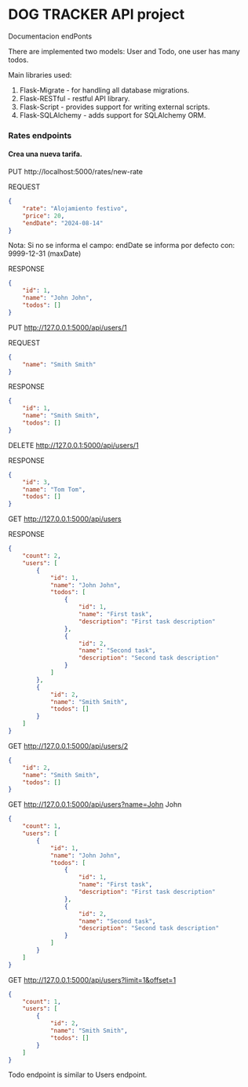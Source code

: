 # DOG TRACKER API project

Documentacion endPonts

There are implemented two models: User and Todo, one user has many todos.

Main libraries used:
1. Flask-Migrate - for handling all database migrations.
2. Flask-RESTful - restful API library.
3. Flask-Script - provides support for writing external scripts.
4. Flask-SQLAlchemy - adds support for SQLAlchemy ORM.




### Rates endpoints

#### Crea una nueva tarifa. 
PUT http://localhost:5000/rates/new-rate   

REQUEST
```json
{
	"rate": "Alojamiento festivo",
    "price": 20,
    "endDate": "2024-08-14"
}
```

Nota: Si no se informa el campo: endDate se informa por defecto con: 9999-12-31 (maxDate)

RESPONSE
```json
{
    "id": 1,
    "name": "John John",
    "todos": []
}
```
PUT http://127.0.0.1:5000/api/users/1

REQUEST
```json
{
	"name": "Smith Smith"
}
```
RESPONSE
```json
{
    "id": 1,
    "name": "Smith Smith",
    "todos": []
}
```
DELETE http://127.0.0.1:5000/api/users/1

RESPONSE
```json
{
    "id": 3,
    "name": "Tom Tom",
    "todos": []
}
```
GET http://127.0.0.1:5000/api/users

RESPONSE
```json
{
    "count": 2,
    "users": [
        {
            "id": 1,
            "name": "John John",
            "todos": [
                {
                    "id": 1,
                    "name": "First task",
                    "description": "First task description"
                },
                {
                    "id": 2,
                    "name": "Second task",
                    "description": "Second task description"
                }
            ]
        },
        {
            "id": 2,
            "name": "Smith Smith",
            "todos": []
        }
    ]
}
```
GET http://127.0.0.1:5000/api/users/2
```json
{
    "id": 2,
    "name": "Smith Smith",
    "todos": []
}
```
GET http://127.0.0.1:5000/api/users?name=John John
```json
{
    "count": 1,
    "users": [
        {
            "id": 1,
            "name": "John John",
            "todos": [
                {
                    "id": 1,
                    "name": "First task",
                    "description": "First task description"
                },
                {
                    "id": 2,
                    "name": "Second task",
                    "description": "Second task description"
                }
            ]
        }
    ]
}
```
GET http://127.0.0.1:5000/api/users?limit=1&offset=1
```json
{
    "count": 1,
    "users": [
        {
            "id": 2,
            "name": "Smith Smith",
            "todos": []
        }
    ]
}
```

Todo endpoint is similar to Users endpoint.
